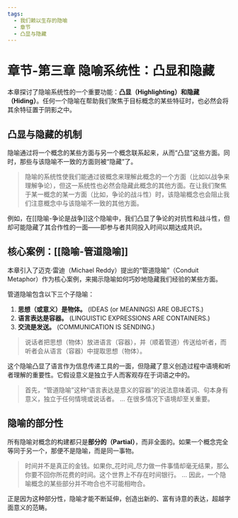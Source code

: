 ```yaml
---
tags:
  - 我们赖以生存的隐喻
  - 章节
  - 凸显与隐藏
---
```


# 章节-第三章 隐喻系统性：凸显和隐藏

本章探讨了隐喻系统性的一个重要功能：**凸显（Highlighting）**和**隐藏（Hiding）**。任何一个隐喻在帮助我们聚焦于目标概念的某些特征时，也必然会将其余特征置于阴影之中。

## 凸显与隐藏的机制

隐喻通过将一个概念的某些方面与另一个概念联系起来，从而“凸显”这些方面。同时，那些与该隐喻不一致的方面则被“隐藏”了。

> 隐喻的系统性使我们能通过彼概念来理解此概念的一个方面（比如以战争来理解争论），但这一系统性也必然会隐藏此概念的其他方面。在让我们聚焦于某一概念的某一方面（比如，争论的战斗性）时，该隐喻概念也会阻止我们注意概念中与该隐喻不一致的其他方面。

例如，在[[隐喻-争论是战争]]这个隐喻中，我们凸显了争论的对抗性和战斗性，但却可能隐藏了其合作性的一面——即参与者共同投入时间以期达成共识。

## 核心案例：[[隐喻-管道隐喻]]

本章引入了迈克·雷迪（Michael Reddy）提出的“管道隐喻”（Conduit Metaphor）作为核心案例，来揭示隐喻如何巧妙地隐藏我们经验的某些方面。

管道隐喻包含以下三个子隐喻：
1.  **思想（或意义）是物体。** (IDEAS (or MEANINGS) ARE OBJECTS.)
2.  **语言表达是容器。** (LINGUISTIC EXPRESSIONS ARE CONTAINERS.)
3.  **交流是发送。** (COMMUNICATION IS SENDING.)

> 说话者把思想（物体）放进语言（容器），并（顺着管道）传送给听者，而听者会从语言（容器）中提取思想（物体）。

这个隐喻凸显了语言作为信息传递工具的一面，但隐藏了意义创造过程中语境和听者理解的重要性。它假设意义是独立于人而客观存在于词语之中的。

> 首先，“管道隐喻”这种“语言表达是意义的容器”的说法意味着词、句本身有意义，独立于任何情境或说话者。
> ...
> 在很多情况下语境却至关重要。

## 隐喻的部分性

所有隐喻对概念的构建都只是**部分的（Partial）**，而非全面的。如果一个概念完全等同于另一个，那便不是隐喻，而是同一事物。

> 时间并不是真正的金钱。如果你_花时间_尽力做一件事情却毫无结果，那么你要不回你所花费的时间。这个世界上不存在时间银行。
> ...
> 因此，一个隐喻概念的某些部分并不吻合也不可能相吻合。

正是因为这种部分性，隐喻才能不断延伸，创造出新的、富有诗意的表达，超越字面意义的范畴。